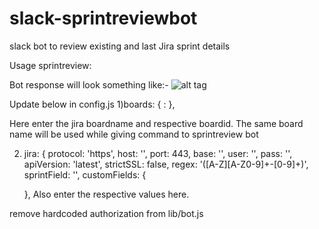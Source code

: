 # slack-sprintreviewbot
slack bot to review existing and last Jira sprint details

Usage
sprintreview:<boardname>

Bot response will look something like:-
![alt tag](https://cloud.githubusercontent.com/assets/13842381/22191655/0a07c340-e153-11e6-9b11-fc2ceec5644c.png)

Update below in config.js
1)boards: {
	   <boardname>:<boardid>
},

Here enter the jira boardname and respective boardid.
The same board name will be used while giving command to sprintreview bot

2)  jira: {
    protocol: 'https',
    host: '',
    port: 443,
    base: '',
    user: '',
    pass: '',
    apiVersion: 'latest',
    strictSSL: false,
    regex: '([A-Z][A-Z0-9]+-[0-9]+)',
    sprintField: '',
    customFields: {

    },
Also enter the respective values here.

<TODO>

remove hardcoded authorization from lib/bot.js


